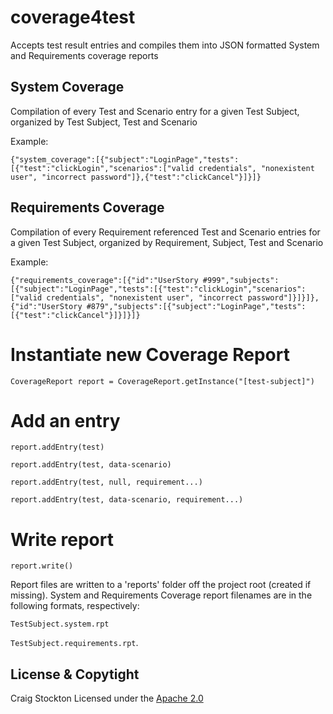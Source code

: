 # coverage4test
Accepts test result entries and compiles them into JSON formatted System and Requirements coverage reports

## System Coverage
Compilation of every Test and Scenario entry for a given Test Subject, organized by Test Subject, Test and Scenario

Example:

`{"system_coverage":[{"subject":"LoginPage","tests":[{"test":"clickLogin","scenarios":["valid credentials", "nonexistent user", "incorrect password"]},{"test":"clickCancel"}]}]}`

## Requirements Coverage
Compilation of every Requirement referenced Test and Scenario entries for a given Test Subject, organized by Requirement, Subject, Test and Scenario

Example:

`{"requirements_coverage":[{"id":"UserStory #999","subjects":[{"subject":"LoginPage","tests":[{"test":"clickLogin","scenarios":["valid credentials", "nonexistent user", "incorrect password"]}]}]},{"id":"UserStory #879","subjects":[{"subject":"LoginPage","tests":[{"test":"clickCancel"}]}]}]}`

# Instantiate new Coverage Report
`CoverageReport report = CoverageReport.getInstance("[test-subject]")`

# Add an entry
    report.addEntry(test)

    report.addEntry(test, data-scenario)

    report.addEntry(test, null, requirement...)

    report.addEntry(test, data-scenario, requirement...)

# Write report
`report.write()`

Report files are written to a 'reports' folder off the project root (created if missing).  System and Requirements Coverage report filenames are in the following formats, respectively:

`TestSubject.system.rpt`

`TestSubject.requirements.rpt`.

## License & Copytight
Craig Stockton
Licensed under the [Apache 2.0](LICENSE)
